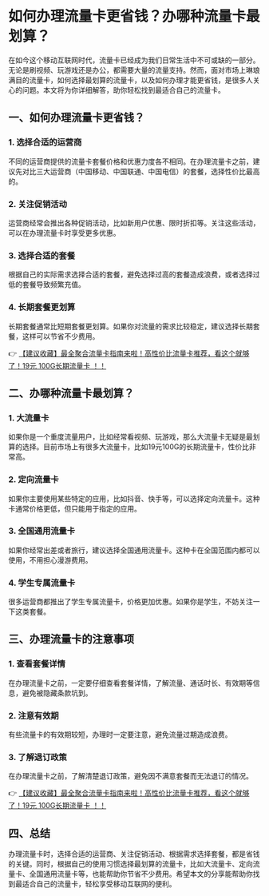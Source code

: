 # 如何办理流量卡更省钱？办哪种流量卡最划算？

在如今这个移动互联网时代，流量卡已经成为我们日常生活中不可或缺的一部分。无论是刷视频、玩游戏还是办公，都需要大量的流量支持。然而，面对市场上琳琅满目的流量卡，如何选择最划算的流量卡，以及如何办理才能更省钱，是很多人关心的问题。本文将为你详细解答，助你轻松找到最适合自己的流量卡。

## 一、如何办理流量卡更省钱？

### 1. **选择合适的运营商**
不同的运营商提供的流量卡套餐价格和优惠力度各不相同。在办理流量卡之前，建议先对比三大运营商（中国移动、中国联通、中国电信）的套餐，选择性价比最高的。

### 2. **关注促销活动**
运营商经常会推出各种促销活动，比如新用户优惠、限时折扣等。关注这些活动，可以在办理流量卡时享受更多优惠。

### 3. **选择合适的套餐**
根据自己的实际需求选择合适的套餐，避免选择过高的套餐造成浪费，或者选择过低的套餐导致频繁充值。

### 4. **长期套餐更划算**
长期套餐通常比短期套餐更划算。如果你对流量的需求比较稳定，建议选择长期套餐，这样可以节省不少费用。

👉 [【建议收藏】最全聚合流量卡指南来啦！高性价比流量卡推荐，看这个就够了！19元 100G长期流量卡 ！！](https://bit.ly/Liuliangka)

## 二、办哪种流量卡最划算？

### 1. **大流量卡**
如果你是一个重度流量用户，比如经常看视频、玩游戏，那么大流量卡无疑是最划算的选择。目前市场上有很多大流量卡，比如19元100G的长期流量卡，性价比非常高。

### 2. **定向流量卡**
如果你主要使用某些特定的应用，比如抖音、快手等，可以选择定向流量卡。这种卡通常价格更低，但只能用于指定的应用。

### 3. **全国通用流量卡**
如果你经常出差或者旅行，建议选择全国通用流量卡。这种卡在全国范围内都可以使用，不用担心漫游费用。

### 4. **学生专属流量卡**
很多运营商都推出了学生专属流量卡，价格更加优惠。如果你是学生，不妨关注一下这类套餐。

## 三、办理流量卡的注意事项

### 1. **查看套餐详情**
在办理流量卡之前，一定要仔细查看套餐详情，了解流量、通话时长、有效期等信息，避免被隐藏条款坑到。

### 2. **注意有效期**
有些流量卡的有效期较短，办理时一定要注意，避免流量过期造成浪费。

### 3. **了解退订政策**
在办理流量卡之前，了解清楚退订政策，避免因不满意套餐而无法退订的情况。

👉 [【建议收藏】最全聚合流量卡指南来啦！高性价比流量卡推荐，看这个就够了！19元 100G长期流量卡 ！！](https://bit.ly/Liuliangka)

## 四、总结

办理流量卡时，选择合适的运营商、关注促销活动、根据需求选择套餐，都是省钱的关键。同时，根据自己的使用习惯选择最划算的流量卡，比如大流量卡、定向流量卡、全国通用流量卡等，也能帮助你节省不少费用。希望本文的分享能帮助你找到最适合自己的流量卡，轻松享受移动互联网的便利。